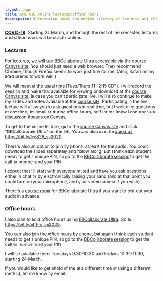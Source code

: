 ```yaml
---
layout: page
title: BMI 826 online lectures/office hours
description: Information about the online delivery of lectures and office hours for BMI 826 (Advanced Data Analysis)
---
```


**[COVID-19](https://covid19.wisc.edu)**: Starting 24 March, and through the rest of the semester,
lectures and office hours will be strictly online.

### Lectures

For lectures, we will use [BBCollaborate
Ultra](https://it.wisc.edu/services/web-conferencing/) accessible via
the [course Canvas site](https://canvas.wisc.edu/courses/192687).
You should just need a web browser. They recommend Chrome, though
Firefox seems to work just fine for me. (Also, Safari on my iPad seems
to work well.)

We will meet at the usual time (Tues/Thurs 11-12:15 CDT). I will
record the session and make that available for viewing or download at
the [course Canvas site](https://canvas.wisc.edu/courses/192687), in
case you can't participate live.
I will also continue to make my slides and notes available at the [course
site](https://kbroman.org/AdvData). Participating in the live lecture
will allow you to ask questions in real time, but I welcome questions
at any time, by email or during office hours, or if let me know I can
open up discussion threads on Canvas.

To get to the online lecture, go to the
[course Canvas site](https://canvas.wisc.edu/courses/192687) and click
"BBCollaborate Ultra" on the left. You can also use the [guest
url](https://bit.ly/lec826_sp2020), <https://bit.ly/lec826_sp2020>.

There's also an option to join by phone, at least for the audio. You
could download the slides separately and follow along. But I think
each student needs to get a unique PIN, so go to the [BBCollaborate
session](https://bit.ly/lec826_sp2020) to get the call-in number and
your PIN.

I expect that I'll start with everyone muted and have you ask
questions either in chat or by electronically raising your hand (and
at that point you could turn on your microphone, and your video camera
if you wish).

There's a [course
room](https://us.bbcollab.com/guest/fa00f2b58c214533800f00a44ac85a75)
for BBCollaborate Ultra if you want to test out your audio in advance.


### Office hours

I also plan to hold office hours using [BBCollaborate
Ultra](https://it.wisc.edu/services/web-conferencing/).
Go to <https://bit.ly/offhrs_sp2020>.

You can also join the office hours by phone, but again I think each
student needs to get a unique PIN, so go to the [BBCollaborate
session](https://bit.ly/offhrs_sp2020) to get the call-in number and
your PIN.

I will be available there Tuesdays 9:30-10:30 and Fridays 10:30-11:30,
starting 24 March.

If you would like to get ahold of me at a different time or using a
different method, let me know by email.

